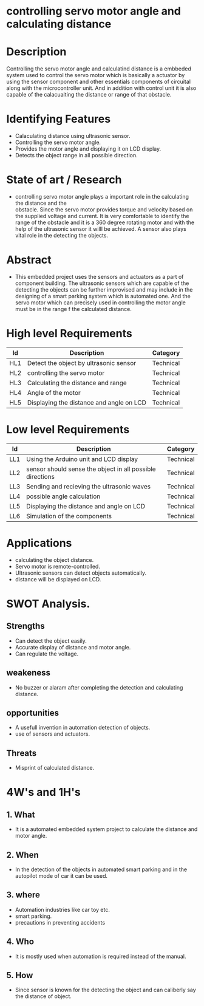 # controlling servo motor angle and calculating distance

# Description
   
   Controlling the servo motor angle and calculatind distance is a embbeded system used to control the servo motor which is basically a actuator by using the sensor component and other essentials components of circuital along with the microcontroller unit. And in addition with control unit it is also capable of the calacualting the distance or range of that obstacle.


# Identifying Features

 * Calaculating distance using ultrasonic sensor.
 * Controlling the servo motor angle.
 * Provides the motor angle and displaying it on LCD display.
 * Detects the object range in all possible direction.

 # State of art / Research

 *  controlling servo motor angle plays a important role in the calculating the distance and the      
    obstacle. Since the servo motor provides torque and velocity based on the supplied voltage and current. It is very comfortable to identify the range of the obstacle and it is a 360 degree rotating motor and with the help of the ultrasonic sensor it willl be achieved. A sensor also plays vital role in the detecting the objects.

# Abstract

* This embedded project uses the sensors and actuators as a part of component building. The ultrasonic 
  sensors which are capable of the detecting the objects can be further improvised and may include in the designing of a smart parking system which is automated one. And the servo motor which can precisely used in controlling the motor angle must be in the range f the calculated distance.




# High level Requirements

|  Id   |               Description             |  Category |
|-------|---------------------------------------|-----------|
|  HL1  |Detect the object by ultrasonic sensor | Technical |
|  HL2  |controlling the servo motor            | Technical |
|  HL3  |Calculating the distance and range     | Technical |
|  HL4  |Angle of the motor                     | Technical |
|  HL5  |Displaying the distance and angle on LCD|Technical |

# Low level Requirements

|  Id   |               Description             |  Category |
|-------|---------------------------------------|-----------|
|  LL1  |Using the Arduino unit and LCD display | Technical |
|  LL2  |sensor should sense the object in all possible directions| Technical |
|  LL3  |Sending and recieving the ultrasonic waves| Technical |
|  LL4  |possible angle calculation | Technical |
|  LL5  |Displaying the distance and angle on LCD|Technical |
|  LL6  |Simulation of the components| Technical|

# Applications 

 * calculating the object distance.
 * Servo motor is remote-controlled.
 * Ultrasonic sensors can detect objects automatically.
 * distance will be displayed on LCD. 

# SWOT Analysis.
 
 ## Strengths
    
 * Can detect the object easily.
 * Accurate display of distance and motor angle.
 * Can regulate the voltage.

 ## weakeness

 * No buzzer or alaram after completing the detection and calculating distance.

 ## opportunities

 * A usefull invention in automation detection of objects.
 * use of sensors and actuators.

 ## Threats 

 * Misprint of calculated distance.

# 4W's and 1H's


 ## 1. What

 * It is a automated embedded system project to calculate the distance and motor angle.

 ## 2. When

 * In the detection of the objects in automated smart parking and in the autopilot mode of car it can be 
   used.

 ## 3. where

 * Automation industries like car toy etc.
 * smart parking.
 * precautions in preventing accidents

 ## 4. Who

 * It is mostly used when automation is required instead of the manual.

 ## 5. How

  * Since sensor is known for the detecting the object and can caliberly say the distance of object.


